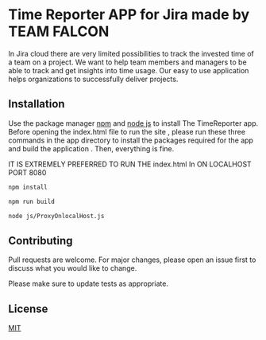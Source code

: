 # Time Reporter APP for Jira made by TEAM FALCON

In Jira cloud there are very limited possibilities to track the invested time of a team on a project. We want to help team members and managers to be able to track and get insights into time usage. Our easy to use application helps organizations to successfully deliver projects.

## Installation

Use the package manager [npm](https://www.npmjs.com/) and [node js](https://nodejs.org/en/) to install
The TimeReporter app.
Before opening the index.html file to run the site , please run these three commands in the app directory to install the packages required for the app and build the application . Then, everything is fine.

IT IS EXTREMELY PREFERRED TO RUN THE index.html In ON LOCALHOST PORT 8080

```bash
npm install
```

```bash
npm run build
```

```bash
node js/ProxyOnlocalHost.js
```

## Contributing

Pull requests are welcome. For major changes, please open an issue first to discuss what you would like to change.

Please make sure to update tests as appropriate.

## License

[MIT](https://choosealicense.com/licenses/mit/)
